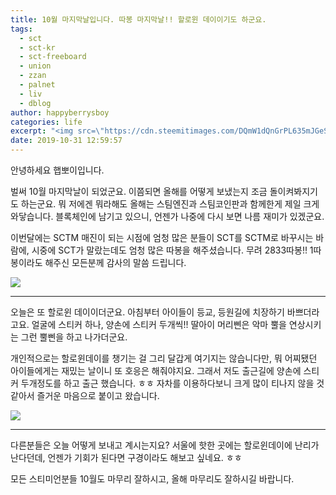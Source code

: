 ```yaml
---
title: 10월 마지막날입니다. 따봉 마지막날!! 할로윈 데이이기도 하군요.
tags:
  - sct
  - sct-kr
  - sct-freeboard
  - union
  - zzan
  - palnet
  - liv
  - dblog
author: happyberrysboy
categories: life
excerpt: "<img src=\"https://cdn.steemitimages.com/DQmW1dQnGrPL635mJGeSvhjP7ZJNd2LxvKWvkgPJu2dgdHk/image.png\" />\r\n안녕하세요 햅뽀이입니다.  벌써 10월 마지막날이 되었군요. 이쯤되면 올해를 어떻게 보냈는지 조금 돌이켜봐지기도 하는군요. 뭐 저에겐 뭐라해도 올해는 스팀엔진과 스팀코인판과 함께한게 제일 크게 와닿습니다. 블록체인에 남기고 있으니,  언젠가 나중에 다시 보면 나름 재미가 있겠군요.  이번달에는 SCTM 매진이 되는 시점에 엄청 많은 분들이 SCT를 SCTM....."
date: 2019-10-31 12:59:57
---
```


안녕하세요 햅뽀이입니다.

벌써 10월 마지막날이 되었군요. 이쯤되면 올해를 어떻게 보냈는지 조금 돌이켜봐지기도 하는군요. 뭐 저에겐 뭐라해도 올해는 스팀엔진과 스팀코인판과 함께한게 제일 크게 와닿습니다. 블록체인에 남기고 있으니,  언젠가 나중에 다시 보면 나름 재미가 있겠군요.

이번달에는 SCTM 매진이 되는 시점에 엄청 많은 분들이 SCT를 SCTM로 바꾸시는 바람에, 시중에 SCT가 말랐는데도 엄청 많은 따봉을 해주셨습니다.  무려 2833따봉!! 1따봉이라도 해주신 모든분께 감사의 말씀 드립니다.

![](https://cdn.steemitimages.com/DQmW1dQnGrPL635mJGeSvhjP7ZJNd2LxvKWvkgPJu2dgdHk/image.png)


___

오늘은 또 할로윈 데이이더군요. 아침부터 아이들이 등교, 등원길에 치장하기 바쁘더라고요. 얼굴에 스티커 하나, 양손에 스티커 두개씩!! 딸아이 머리삔은 악마 뿔을 연상시키는 그런 뿔삔을 하고 나가더군요.

개인적으로는 할로윈데이를 챙기는 걸 그리 달갑게 여기지는 않습니다만, 뭐 어찌됐던 아이들에게는 재밌는 날이니 또 호응은 해줘야지요. 그래서 저도 출근길에 양손에 스티커 두개정도를 하고 출근 했습니다. ㅎㅎ 자차를 이용하다보니 크게 많이 티나지 않을 것 같아서 즐거운 마음으로 붙이고 왔습니다.

![](https://cdn.steemitimages.com/DQmVJ9M4Ryhev6Ews6NwzBTiGXbiHK4moRYYfn5qDJjJ8Ms/image.png)

___

다른분들은 오늘 어떻게 보내고 계시는지요? 서울에 핫한 곳에는 할로윈데이에 난리가 난다던데, 언젠가 기회가 된다면 구경이라도 해보고 싶네요. ㅎㅎ

모든 스티미언분들 10월도 마무리 잘하시고, 올해 마무리도 잘하시길 바랍니다.